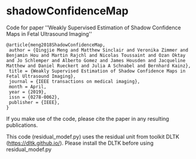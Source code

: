 # shadowConfidenceMap
Code for paper ''Weakly Supervised Estimation of Shadow Confidence Maps in Fetal Ultrasound Imaging''


```
@article{meng2018ShadowConfidenceMap,
 author = {Qingjie Meng and Matthew Sinclair and Veronika Zimmer and Benjamin Hou and Martin Rajchl and Nicolas Toussaint and Ozan Oktay and Jo Schlemper and Alberto Gomez and James Housden and Jacqueline Matthew and Daniel Rueckert and Julia A Schnabel and Bernhard Kainz},
 title = {Weakly Supervised Estimation of Shadow Confidence Maps in Fetal Ultrasound Imaging},
 journal = {IEEE transactions on medical imaging},
 month = April,
 year = {2019},
 issn = {0278-0062},
 publisher = {IEEE},
}
```
If you make use of the code, please cite the paper in any resulting publications.


This code (residual_modef.py) uses the residual unit from toolkit DLTK (https://dltk.github.io/). Please install the DLTK before using residual_modef.py
